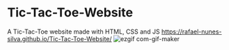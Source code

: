 # Tic-Tac-Toe-Website
A Tic-Tac-Toe website made with HTML, CSS and JS
https://rafael-nunes-silva.github.io/Tic-Tac-Toe-Website/
![ezgif com-gif-maker](https://user-images.githubusercontent.com/76886825/174415173-527e79b7-578b-46c5-b60d-bc3884ba8a85.gif)
